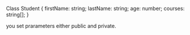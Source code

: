 Class Student {
  firstName: string;
  lastName: string;
  age: number;
  courses: string[];
}

you set prarameters either public and private.